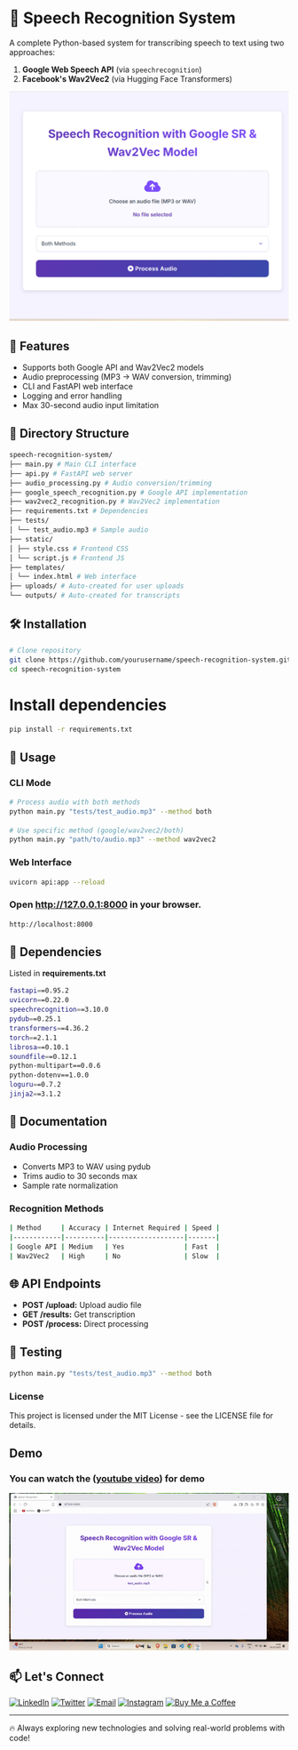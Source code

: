 # 🎤 Speech Recognition System

A complete Python-based system for transcribing speech to text using two approaches:
1. **Google Web Speech API** (via `speechrecognition`)
2. **Facebook's Wav2Vec2** (via Hugging Face Transformers)

![Frontend](https://github.com/UmeshSamartapu/SPEECH_RECOGNITION_SYSTEM/blob/main/App/input/speechrecogwithGoogle-Frontend.png)

## 🌟 Features
- Supports both Google API and Wav2Vec2 models
- Audio preprocessing (MP3 → WAV conversion, trimming)
- CLI and FastAPI web interface
- Logging and error handling
- Max 30-second audio input limitation

## 📂 Directory Structure
```bash
speech-recognition-system/
├── main.py # Main CLI interface
├── api.py # FastAPI web server
├── audio_processing.py # Audio conversion/trimming
├── google_speech_recognition.py # Google API implementation
├── wav2vec2_recognition.py # Wav2Vec2 implementation
├── requirements.txt # Dependencies
├── tests/
│ └── test_audio.mp3 # Sample audio
├── static/
│ ├── style.css # Frontend CSS
│ └── script.js # Frontend JS
├── templates/
│ └── index.html # Web interface
├── uploads/ # Auto-created for user uploads
└── outputs/ # Auto-created for transcripts
```

## 🛠 Installation
```bash
# Clone repository
git clone https://github.com/yourusername/speech-recognition-system.git
cd speech-recognition-system
```

# Install dependencies
```bash
pip install -r requirements.txt
```
## 🚀 Usage

### CLI Mode
```bash
# Process audio with both methods
python main.py "tests/test_audio.mp3" --method both

# Use specific method (google/wav2vec2/both)
python main.py "path/to/audio.mp3" --method wav2vec2
```
### Web Interface

```bash
uvicorn api:app --reload
```

### Open http://127.0.0.1:8000 in your browser.
```bash
http://localhost:8000
```

## 🔧 Dependencies
Listed in **requirements.txt**
```bash
fastapi==0.95.2
uvicorn==0.22.0
speechrecognition==3.10.0
pydub==0.25.1
transformers==4.36.2
torch==2.1.1
librosa==0.10.1
soundfile==0.12.1
python-multipart==0.0.6
python-dotenv==1.0.0
loguru==0.7.2
jinja2==3.1.2
```

## 📖 Documentation

### Audio Processing
- Converts MP3 to WAV using pydub
- Trims audio to 30 seconds max
- Sample rate normalization

### Recognition Methods
```bash
| Method     | Accuracy | Internet Required | Speed |
|------------|----------|-------------------|-------|
| Google API | Medium   | Yes               | Fast  |
| Wav2Vec2   | High     | No                | Slow  |
```

## 🌐 API Endpoints
- **POST /upload:** Upload audio file
- **GET /results:** Get transcription
- **POST /process:** Direct processing

## 🧪 Testing
```bash
python main.py "tests/test_audio.mp3" --method both
```

### License
This project is licensed under the MIT License - see the LICENSE file for details.

## Demo 
### You can watch the ([youtube video](https://youtu.be/f5KziGWOA_w)) for demo
<p align="center">
  <img src="https://github.com/UmeshSamartapu/SPEECH_RECOGNITION_SYSTEM/blob/main/App/input/speechrecogwithGoogle-Demo.gif" />
</p>  


## 📫 Let's Connect

[![LinkedIn](https://img.shields.io/badge/-LinkedIn-0077B5?style=flat-square&logo=linkedin&logoColor=white)](https://www.linkedin.com/in/umeshsamartapu/)
[![Twitter](https://img.shields.io/badge/-Twitter-1DA1F2?style=flat-square&logo=twitter&logoColor=white)](https://x.com/umeshsamartapu)
[![Email](https://img.shields.io/badge/-Email-D14836?style=flat-square&logo=gmail&logoColor=white)](mailto:umeshsamartapu@gmail.com)
[![Instagram](https://img.shields.io/badge/-Instagram-E4405F?style=flat-square&logo=instagram&logoColor=white)](https://www.instagram.com/umeshsamartapu/)
[![Buy Me a Coffee](https://img.shields.io/badge/-Buy%20Me%20a%20Coffee-FBAD19?style=flat-square&logo=buymeacoffee&logoColor=black)](https://www.buymeacoffee.com/umeshsamartapu)

---

🔥 Always exploring new technologies and solving real-world problems with code!
